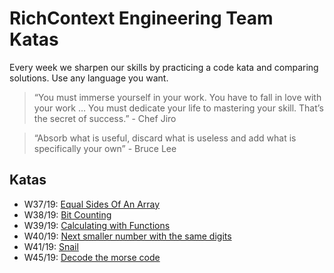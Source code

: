 # RichContext Engineering Team Katas

Every week we sharpen our skills by practicing a code kata and comparing solutions. Use any language you want. 

> “You must immerse yourself in your work. You have to fall in love with your work … You must dedicate your life to mastering your skill. That’s the secret of success.” - Chef Jiro

> “Absorb what is useful, discard what is useless and add what is specifically your own” - Bruce Lee

## Katas 

* W37/19: [Equal Sides Of An Array](https://www.codewars.com/kata/equal-sides-of-an-array/)
* W38/19: [Bit Counting](https://www.codewars.com/kata/526571aae218b8ee490006f4)
* W39/19: [Calculating with Functions](https://www.codewars.com/kata/525f3eda17c7cd9f9e000b39)
* W40/19: [Next smaller number with the same digits](https://www.codewars.com/kata/next-smaller-number-with-the-same-digits)
* W41/19: [Snail](https://www.codewars.com/kata/521c2db8ddc89b9b7a0000c1)
* W45/19: [Decode the morse code](https://www.codewars.com/kata/54b724efac3d5402db00065e)
